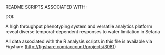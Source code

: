 README SCRIPTS ASSOCIATED WITH:

DOI:

A high throughput phenotyping system and versatile analytics platform reveal
diverse temporal-dependent responses to water limitation in Setaria

All data associated with the R analysis scripts in this file is available via Figshare (http://figshare.com/account/projects/3081)

